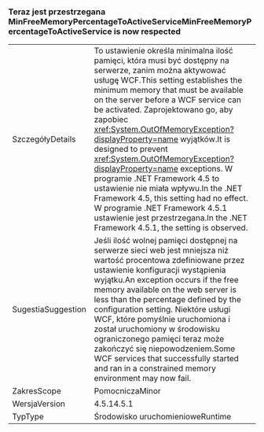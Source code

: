 ### <a name="minfreememorypercentagetoactiveservice-is-now-respected"></a><span data-ttu-id="273a0-101">Teraz jest przestrzegana MinFreeMemoryPercentageToActiveService</span><span class="sxs-lookup"><span data-stu-id="273a0-101">MinFreeMemoryPercentageToActiveService is now respected</span></span>

|   |   |
|---|---|
|<span data-ttu-id="273a0-102">Szczegóły</span><span class="sxs-lookup"><span data-stu-id="273a0-102">Details</span></span>|<span data-ttu-id="273a0-103">To ustawienie określa minimalna ilość pamięci, która musi być dostępny na serwerze, zanim można aktywować usługę WCF.</span><span class="sxs-lookup"><span data-stu-id="273a0-103">This setting establishes the minimum memory that must be available on the server before a WCF service can be activated.</span></span> <span data-ttu-id="273a0-104">Zaprojektowano go, aby zapobiec <xref:System.OutOfMemoryException?displayProperty=name> wyjątków.</span><span class="sxs-lookup"><span data-stu-id="273a0-104">It is designed to prevent <xref:System.OutOfMemoryException?displayProperty=name> exceptions.</span></span> <span data-ttu-id="273a0-105">W programie .NET Framework 4.5 to ustawienie nie miała wpływu.</span><span class="sxs-lookup"><span data-stu-id="273a0-105">In the .NET Framework 4.5, this setting had no effect.</span></span> <span data-ttu-id="273a0-106">W programie .NET Framework 4.5.1 ustawienie jest przestrzegana.</span><span class="sxs-lookup"><span data-stu-id="273a0-106">In the .NET Framework 4.5.1, the setting is observed.</span></span>|
|<span data-ttu-id="273a0-107">Sugestia</span><span class="sxs-lookup"><span data-stu-id="273a0-107">Suggestion</span></span>|<span data-ttu-id="273a0-108">Jeśli ilość wolnej pamięci dostępnej na serwerze sieci web jest mniejsza niż wartość procentowa zdefiniowane przez ustawienie konfiguracji wystąpienia wyjątku.</span><span class="sxs-lookup"><span data-stu-id="273a0-108">An exception occurs if the free memory available on the web server is less than the percentage defined by the configuration setting.</span></span> <span data-ttu-id="273a0-109">Niektóre usługi WCF, które pomyślnie uruchomiona i został uruchomiony w środowisku ograniczonego pamięci teraz może zakończyć się niepowodzeniem.</span><span class="sxs-lookup"><span data-stu-id="273a0-109">Some WCF services that successfully started and ran in a constrained memory environment may now fail.</span></span>|
|<span data-ttu-id="273a0-110">Zakres</span><span class="sxs-lookup"><span data-stu-id="273a0-110">Scope</span></span>|<span data-ttu-id="273a0-111">Pomocnicza</span><span class="sxs-lookup"><span data-stu-id="273a0-111">Minor</span></span>|
|<span data-ttu-id="273a0-112">Wersja</span><span class="sxs-lookup"><span data-stu-id="273a0-112">Version</span></span>|<span data-ttu-id="273a0-113">4.5.1</span><span class="sxs-lookup"><span data-stu-id="273a0-113">4.5.1</span></span>|
|<span data-ttu-id="273a0-114">Typ</span><span class="sxs-lookup"><span data-stu-id="273a0-114">Type</span></span>|<span data-ttu-id="273a0-115">Środowisko uruchomieniowe</span><span class="sxs-lookup"><span data-stu-id="273a0-115">Runtime</span></span>|

